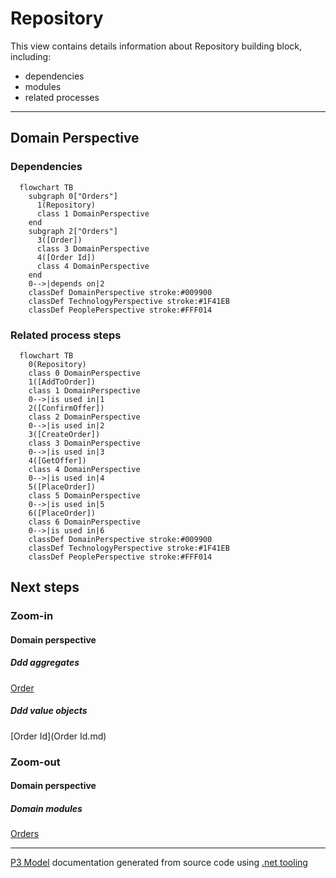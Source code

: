 ﻿
# Repository

This view contains details information about Repository building block, including:
- dependencies
- modules
- related processes  

---



## Domain Perspective


### Dependencies

```mermaid
  flowchart TB
    subgraph 0["Orders"]
      1(Repository)
      class 1 DomainPerspective
    end
    subgraph 2["Orders"]
      3([Order])
      class 3 DomainPerspective
      4([Order Id])
      class 4 DomainPerspective
    end
    0-->|depends on|2
    classDef DomainPerspective stroke:#009900
    classDef TechnologyPerspective stroke:#1F41EB
    classDef PeoplePerspective stroke:#FFF014
```

### Related process steps

```mermaid
  flowchart TB
    0(Repository)
    class 0 DomainPerspective
    1([AddToOrder])
    class 1 DomainPerspective
    0-->|is used in|1
    2([ConfirmOffer])
    class 2 DomainPerspective
    0-->|is used in|2
    3([CreateOrder])
    class 3 DomainPerspective
    0-->|is used in|3
    4([GetOffer])
    class 4 DomainPerspective
    0-->|is used in|4
    5([PlaceOrder])
    class 5 DomainPerspective
    0-->|is used in|5
    6([PlaceOrder])
    class 6 DomainPerspective
    0-->|is used in|6
    classDef DomainPerspective stroke:#009900
    classDef TechnologyPerspective stroke:#1F41EB
    classDef PeoplePerspective stroke:#FFF014
```

## Next steps


### Zoom-in


#### Domain perspective


##### Ddd aggregates

[Order](Order.md)  

##### Ddd value objects

[Order Id](Order Id.md)  

### Zoom-out


#### Domain perspective


##### Domain modules

[Orders](Orders.md)  

---

[P3 Model](https://github.com/P3-model/P3-model) documentation generated from source code using [.net tooling](https://github.com/P3-model/P3-model-dotnet)